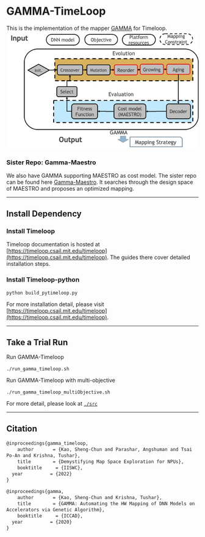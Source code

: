 # GAMMA-TimeLoop #
This is the implementation of the mapper [GAMMA](https://dl.acm.org/doi/10.1145/3400302.3415639) for Timeloop.
![GAMMA Framework](./gamma.jpg)

### Sister Repo: Gamma-Maestro ###
We also have GAMMA supporting MAESTRO as cost model. The sister repo can be found here [Gamma-Maestro](https://github.com/maestro-project/gamma). It searches through the design space of MAESTRO and proposes an optimized mapping.

----
## Install Dependency ###
### Install Timeloop ###
Timeloop documentation is hosted at [https://timeloop.csail.mit.edu/timeloop](https://timeloop.csail.mit.edu/timeloop). The guides there cover detailed installation steps. 
### Install Timeloop-python ###

```
python build_pytimeloop.py
```
For more installation detail, please visit [https://timeloop.csail.mit.edu/timeloop](https://timeloop.csail.mit.edu/timeloop).

------------------
## Take a Trial Run ##
Run GAMMA-Timeloop
```
./run_gamma_timeloop.sh
```

Run GAMMA-Timeloop with multi-objective
```
./run_gamma_timeloop_multiObjective.sh
```

For more detail, please look at [``./src``](./src)

--------------

## Citation ##
```
@inproceedings{gamma_timeloop,
    author       = {Kao, Sheng-Chun and Parashar, Angshuman and Tsai Po-An and Krishna, Tushar},
    title        = {Demystifying Map Space Exploration for NPUs},
    booktitle     = {IISWC},
  year          = {2022}
}

```


```
@inproceedings{gamma,
    author       = {Kao, Sheng-Chun and Krishna, Tushar},
    title        = {GAMMA: Automating the HW Mapping of DNN Models on Accelerators via Genetic Algorithm},
    booktitle     = {ICCAD},
  year          = {2020}
}

```
